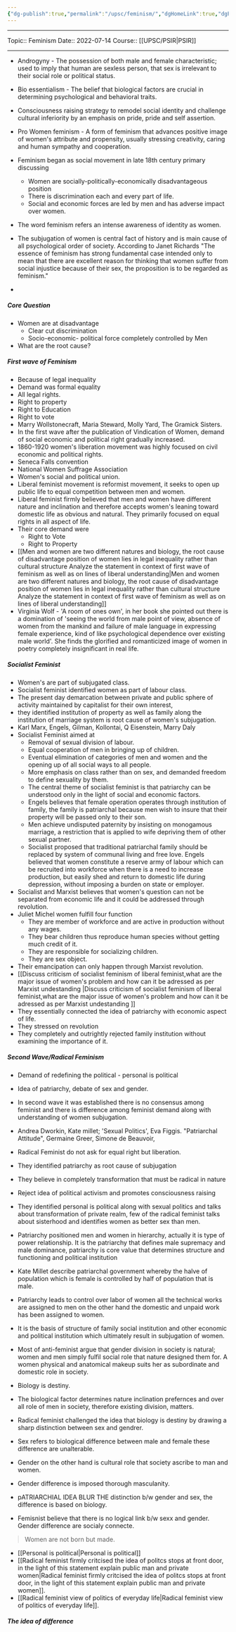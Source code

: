 ```yaml
---
{"dg-publish":true,"permalink":"/upsc/feminism/","dgHomeLink":true,"dgPassFrontmatter":false}
---
```


----
Topic:: Feminism
Date:: 2022-07-14
Course:: [[UPSC/PSIR|PSIR]] 

----
- Androgyny - The possession of both male and female characteristic; used to imply that human are sexless person, that sex is irrelevant to their social role or political status. 
- Bio essentialism - The belief that biological factors are crucial in determining psychological and behavioral traits. 
- Consciousness raising strategy to remodel social identity and challenge cultural inferiority by an emphasis on pride, pride and self assertion. 
- Pro Women feminism - A form of feminism that advances positive image of women's attribute and propensity, usually stressing creativity, caring and human sympathy and cooperation. 


- Feminism began as social movement in late 18th century primary discussing 
	- Women are socially-politically-economically disadvantageous position 
	- There is discrimination each and every part of life. 
	- Social and economic forces are led by men and has adverse impact over women. 
- The word feminism refers an intense awareness of identity as women. 
- The subjugation of women is central fact of history and is main cause of all psychological order of society. According to Janet Richards "The essence of feminism has strong fundamental case intended only to mean that there are excellent reason for thinking that women suffer from social injustice because of their sex, the proposition is to be regarded as feminism."
- 

##### Core Question 
- Women are at disadvantage
	- Clear cut discrimination 
	- Socio-economic- political force completely controlled by Men 
- What are the root cause? 

##### First wave of Feminism  
- Because of legal inequality 
- Demand was formal equality 
- All legal rights. 
- Right to property 
- Right to Education 
- Right to vote
- Marry Wollstonecraft, Maria Steward, Molly Yard, The Gramick Sisters.
- In the first wave after the publication of Vindication of Women, demand of social economic and political right gradually increased. 
- 1860-1920 women's liberation movement was highly focused on civil economic and political rights. 
- Seneca Falls convention 
- National Women Suffrage Association 
- Women's social and political union. 
- Liberal feminist movement is reformist movement, it seeks to open up public life to equal competition between men and women. 
- Liberal feminist firmly believed that men and women have different nature and inclination and therefore accepts women's leaning toward domestic life as obvious and natural. They primarily focused on equal rights in all aspect of life. 
- Their core demand were
	- Right to Vote 
	- Right to Property 
- [[Men and women are two different natures and biology, the root cause of disadvantage position of women lies in legal inequality rather than cultural structure Analyze the statement in context of first wave of feminism as well as on lines of liberal understanding|Men and women are two different natures and biology, the root cause of disadvantage position of women lies in legal inequality rather than cultural structure Analyze the statement in context of first wave of feminism as well as on lines of liberal understanding]]
- Virginia Wolf - 'A room of ones own', in her book she pointed out there is a domination of 'seeing the world from male point of view, absence of women from the mankind and failure of male language in expressing female experience, kind of like psychological dependence over existing male world'. She finds the glorified and romanticized image of women in poetry completely insignificant in real life. 

##### Socialist Feminist 
- Women's are part of subjugated class.  
- Socialist feminist identified women as part of labour class.
- The present day demarcation between private and public sphere of activity maintained by capitalist for their own interest, 
- they identified institution of property as well as family along the institution of marriage system is root cause of women's subjugation. 
- Karl Marx, Engels, Gilman, Kollontai, Q Eisenstein, Marry Daly
- Socialist Feminist aimed at 
	- Removal of sexual division of labour. 
	- Equal cooperation  of men in bringing up of children. 
	- Eventual elimination of categories of men and women and the opening up of all social ways to all people.
	- More emphasis on class rather than on sex, and demanded freedom to define  sexuality by them.
	- The central theme of socialist feminist is that patriarchy can be understood only in the light of social and economic factors.
	- Engels believes that female operation operates through institution of family, the family is patriarchal because men wish to insure that their property will be passed only to their son. 
	- Men achieve undisputed paternity by insisting on monogamous marriage, a restriction that is applied to wife depriving them of other sexual partner.
	- Socialist proposed that traditional patriarchal family should be replaced by system of communal living and free love. Engels believed that women constitute a reserve army of labour which can be recruited into workforce when there is a need to increase production, but easily shed and return to domestic life during depression, without imposing a burden on state or employer. 
- Socialist and Marxist believes that women's question can not be separated from economic life and it could be addressed through revolution. 
- Juliet Michel women fulfill four function
	- They are member of workforce and are active in production without any wages. 
	- They bear children thus reproduce human species without getting much credit of it. 
	- They are responsible for socializing children. 
	- They are sex object. 
- Their emancipation can only happen through Marxist revolution.
- [[Discuss criticism of socialist feminism of liberal feminist,what are the major issue of women's problem and how can it be adressed as per Marxist undestanding |Discuss criticism of socialist feminism of liberal feminist,what are the major issue of women's problem and how can it be adressed as per Marxist undestanding ]]
- They essentially connected the idea of patriarchy with economic aspect of life. 
- They stressed on revolution
- They completely and outrightly rejected family institution without examining the importance of it. 

##### Second Wave/Radical Feminism 
- Demand of redefining the political - personal is political 
- Idea of patriarchy, debate of sex and gender. 
- In second wave it was established there is  no consensus among feminist and there is difference among feminist demand along with understanding of women subjugation. 
- Andrea Dworkin, Kate millet; 'Sexual Politics', Eva Figgis. "Patriarchal Attitude", Germaine Greer, Simone de Beauvoir, 
- Radical Feminist do not ask for equal right but liberation. 
- They identified patriarchy as root cause of subjugation
- They believe in completely transformation that must be radical in nature
- Reject idea of political activism and promotes consciousness raising 
- They identified personal is political along with sexual politics and talks about transformation of private realm, few of the radical feminist talks about sisterhood and identifies women as better sex than men. 
-  Patriarchy positioned men and women in hierarchy, actually it is type of power relationship. It is the patriarchy that defines male supremacy and male dominance, patriarchy is core value that determines structure and functioning and political institution 
- Kate Millet describe patriarchal government whereby the halve of population which is female is controlled by half of population that is male. 
- Patriarchy leads to control over labor of women all the technical works are assigned to men on the other hand the domestic and unpaid work has been assigned to women. 
- It is the basis of structure of family social institution and other economic and political institution which ultimately result in subjugation of women. 



- Most of anti-feminist argue that gender division in society is natural; women and men simply fulfil social role that nature designed them for. A women physical and anatomical makeup suits her as subordinate and domestic role in society. 
- Biology is destiny. 
- The biological factor determines nature inclination prefernces and over all role of men in society, therefore existing division, matters.
- Radical feminist challenged the idea that biology is destiny by drawing a sharp distinction between sex and gendrer. 
- Sex refers to biological difference between male and female these difference are unalterable. 
- Gender on the other hand is cultural role that society ascribe to man and women. 
- Gender difference is imposed thorough masculanity.
- pATRIARCHIAL IDEA BLUR THE distinction b/w gender and sex, the difference is based on biology. 
- Femisnist believe that there is no logical link b/w sexx and gender. Gender difference are socialy connecte. 
>Women are not born but made. 

- [[Personal is political|Personal is political]]
- [[Radical feminist firmly critcised the idea of politcs stops at front door, in the light of this statement explain public man and private women|Radical feminist firmly critcised the idea of politcs stops at front door, in the light of this statement explain public man and private women]]. 
- [[Radical feminist view of politics of everyday life|Radical feminist view of politics of everyday life]]. 

##### The idea of difference 